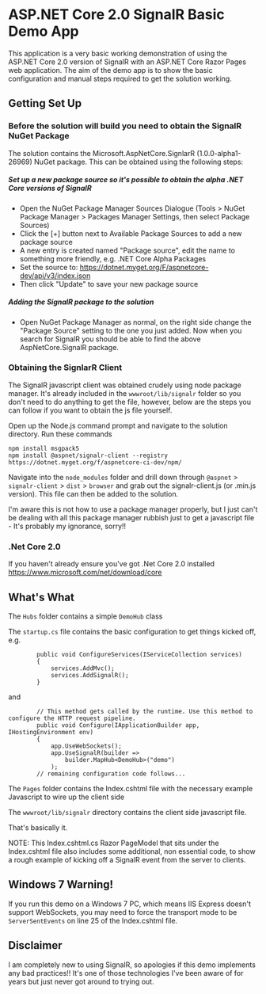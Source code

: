 # ASP.NET Core 2.0 SignalR Basic Demo App

This application is a very basic working demonstration of using the ASP.NET Core 2.0 version of SignalR with an ASP.NET Core Razor Pages web application.
The aim of the demo app is to show the basic configuration and manual steps required to get the solution working.

## Getting Set Up

### Before the solution will build you need to obtain the SignalR NuGet Package

The solution contains the Microsoft.AspNetCore.SignlarR (1.0.0-alpha1-26969) NuGet package.  This can be obtained using the following steps:

##### Set up a new package source so it's possible to obtain the alpha .NET Core versions of SignalR
-  Open the NuGet Package Manager Sources Dialogue (Tools > NuGet Package Manager > Packages Manager Settings, then select Package Sources)
-  Click the [+] button next to Available Package Sources to add a new package source
-  A new entry is created named "Package source", edit the name to something more friendly, e.g. .NET Core Alpha Packages
-  Set the source to: https://dotnet.myget.org/F/aspnetcore-dev/api/v3/index.json
-  Then click "Update" to save your new package source

##### Adding the SignalR package to the solution
-  Open NuGet Package Manager as normal, on the right side change the "Package Source" setting to the one you just added.  Now when you search for SignalR you should be able to find the above AspNetCore.SignalR package.

### Obtaining the SignlarR Client
The SignalR javascript client was obtained crudely using node package manager.  It's already included in the `wwwroot/lib/signalr` folder so you don't need to do anything to get the file, however, below are the steps you can follow if you want to obtain the js file yourself.

Open up the Node.js command prompt and navigate to the solution directory.
Run these commands
```
npm install msgpack5
npm install @aspnet/signalr-client --registry https://dotnet.myget.org/f/aspnetcore-ci-dev/npm/
```
Navigate into the `node_modules` folder and drill down through `@aspnet` > `signalr-client` > `dist` > `browser` and grab out the signalr-client.js (or .min.js version).
This file can then be added to the solution.

I'm aware this is not how to use a package manager properly, but I just can't be dealing with all this package manager rubbish just to get a javascript file - It's probably my ignorance, sorry!!

### .Net Core 2.0
If you haven't already ensure you've got .Net Core 2.0 installed
https://www.microsoft.com/net/download/core


## What's What

The `Hubs` folder contains a simple `DemoHub` class

The `startup.cs` file contains the basic configuration to get things kicked off, e.g.
```
        public void ConfigureServices(IServiceCollection services)
        {
            services.AddMvc();
            services.AddSignalR();
        }
```
and
```
        // This method gets called by the runtime. Use this method to configure the HTTP request pipeline.
        public void Configure(IApplicationBuilder app, IHostingEnvironment env)
        {
            app.UseWebSockets();
            app.UseSignalR(builder =>
                builder.MapHub<DemoHub>("demo")
            );
		// remaining configuration code follows...
```

The `Pages` folder contains the Index.cshtml file with the necessary example Javascript to wire up the client side

The `wwwroot/lib/signalr` directory contains the client side javascript file.

That's basically it.

NOTE: This Index.cshtml.cs Razor PageModel that sits under the Index.cshtml file also includes some additional, non essential code, to show a rough example of kicking off a SignalR event from the server to clients.


## Windows 7 Warning!
If you run this demo on a Windows 7 PC, which means IIS Express doesn't support WebSockets, you may need to force the transport mode to be `ServerSentEvents` on line 25 of the Index.cshtml file.

## Disclaimer
I am completely new to using SignalR, so apologies if this demo implements any bad practices!!  It's one of those technologies I've been aware of for years but just never got around to trying out.
